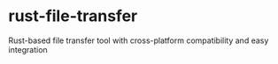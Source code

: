# rust-file-transfer
Rust-based file transfer tool with cross-platform compatibility and easy integration
